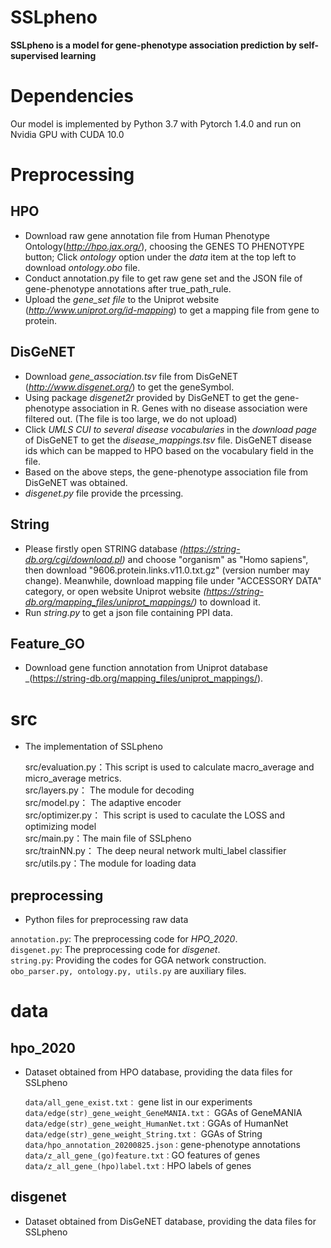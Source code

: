 # SSLpheno
**SSLpheno is a model for gene-phenotype association prediction by self-supervised learning**

# Dependencies
Our model is implemented by Python 3.7 with Pytorch 1.4.0 and run on Nvidia GPU with CUDA 10.0

# Preprocessing
## HPO
  * Download raw gene annotation file from Human Phenotype Ontology(_http://hpo.jax.org/_), choosing the GENES TO PHENOTYPE button; Click _ontology_ option under the _data_ item at the top left to download _ontology.obo_ file.
  * Conduct annotation.py file to get raw gene set and the JSON file of gene-phenotype annotations after true_path_rule.
  * Upload the _gene_set file_ to the Uniprot website (_http://www.uniprot.org/id-mapping_) to get a mapping file from gene to protein.
## DisGeNET
  * Download _gene_association.tsv_ file from DisGeNET (_http://www.disgenet.org/_) to get the geneSymbol.
  * Using package _disgenet2r_ provided by DisGeNET to get the gene-phenotype association in R. Genes with no disease association were filtered out. (The file is too large, we do not upload)
  * Click _UMLS CUI to several disease vocabularies_ in the _download page_ of DisGeNET to get the _disease_mappings.tsv_ file. DisGeNET disease ids which can be mapped to HPO based on the vocabulary field in the file.
  * Based on the above steps, the gene-phenotype association file from DisGeNET was obtained.
  * _disgenet.py_ file provide the prcessing.
## String
  * Please firstly open STRING database _(https://string-db.org/cgi/download.pl)_ and choose "organism" as "Homo sapiens", then download "9606.protein.links.v11.0.txt.gz" (version number may change). Meanwhile, download mapping file under "ACCESSORY DATA" category, or open website Uniprot website _(https://string-db.org/mapping_files/uniprot_mappings/)_ to download it. 
  * Run _string.py_ to get a json file containing PPI data.
## Feature_GO
  * Download gene function annotation from Uniprot database _(https://string-db.org/mapping_files/uniprot_mappings/).
  
# src
* The implementation of SSLpheno

    src/evaluation.py：This script is used to calculate macro_average and micro_average metrics.    
    src/layers.py： The module for decoding    
    src/model.py： The adaptive encoder     
    src/optimizer.py： This script is used to caculate the LOSS and optimizing model    
    src/main.py：The main file of SSLpheno    
    src/trainNN.py： The deep neural network multi_label classifier    
    src/utils.py：The module for loading data
	
## preprocessing
  * Python files for preprocessing raw data
  
  ``annotation.py``: The preprocessing code for _HPO_2020_.<br>
  ``disgenet.py``: The preprocessing code for _disgenet_.<br>
  ``string.py``: Providing the codes for GGA network construction.<br>
  ``obo_parser.py, ontology.py, utils.py`` are auxiliary files.
  
# data
## hpo_2020
  * Dataset obtained from HPO database, providing the data files for SSLpheno 

    ``data/all_gene_exist.txt：`` gene list in our experiments   
    ``data/edge(str)_gene_weight_GeneMANIA.txt：`` GGAs of GeneMANIA    
    ``data/edge(str)_gene_weight_HumanNet.txt：``GGAs of HumanNet    
    ``data/edge(str)_gene_weight_String.txt：`` GGAs of String    
    ``data/hpo_annotation_20200825.json：``gene-phenotype annotations       
    ``data/z_all_gene_(go)feature.txt：``GO features of genes  
    ``data/z_all_gene_(hpo)label.txt：``HPO labels of genes
	
## disgenet
  * Dataset obtained from DisGeNET database, providing the data files for SSLpheno 
  
	
